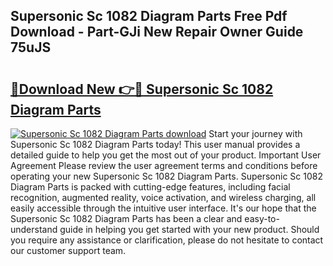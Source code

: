 ## Supersonic Sc 1082 Diagram Parts Free Pdf Download - Part-GJi New Repair Owner Guide 75uJS

# <h2><a href="http://dfshop.blite.top/?on=Supersonic+Sc+1082+Diagram+Parts">🔗Download New 👉🔴 Supersonic Sc 1082 Diagram Parts</a></h2>

[![Supersonic Sc 1082 Diagram Parts download](https://i.imgur.com/lujVjoI.png)](http://dfshop.blite.top/?on=Supersonic+Sc+1082+Diagram+Parts)
Start your journey with Supersonic Sc 1082 Diagram Parts today! This user manual provides a detailed guide to help you get the most out of your product. Important User Agreement Please review the user agreement terms and conditions before operating your new Supersonic Sc 1082 Diagram Parts. Supersonic Sc 1082 Diagram Parts is packed with cutting-edge features, including facial recognition, augmented reality, voice activation, and wireless charging, all easily accessible through the intuitive user interface. It's our hope that the Supersonic Sc 1082 Diagram Parts has been a clear and easy-to-understand guide in helping you get started with your new product. Should you require any assistance or clarification, please do not hesitate to contact our customer support team.
